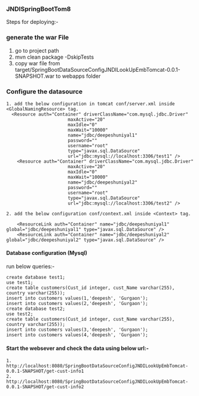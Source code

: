 ### JNDISpringBootTom8

Steps for deploying:-

### generate the war File
   1. go to project path
   2. mvn clean package -DskipTests
   3. copy war file from target/SpringBootDataSourceConfigJNDILookUpEmbTomcat-0.0.1-SNAPSHOT.war to webapps folder
 
 ### Configure the datasource
    1. add the below configuration in tomcat conf/server.xml inside <GlobalNamingResource> tag.
      <Resource auth="Container" driverClassName="com.mysql.jdbc.Driver"
                           maxActive="20"
                           maxIdle="0"
                           maxWait="10000"
                           name="jdbc/deepeshuniyal1"
                           password=""
                           username="root"
                           type="javax.sql.DataSource"
                           url="jdbc:mysql://localhost:3306/test1" />
        <Resource auth="Container" driverClassName="com.mysql.jdbc.Driver"
                           maxActive="20"
                           maxIdle="0"
                           maxWait="10000"
                           name="jdbc/deepeshuniyal2"
                           password=""
                           username="root"
                           type="javax.sql.DataSource"
                           url="jdbc:mysql://localhost:3306/test2" />
  
    2. add the below configuration conf/context.xml inside <Context> tag.
    
        <ResourceLink auth="Container" name="jdbc/deepeshuniyal1" global="jdbc/deepeshuniyal1" type="javax.sql.DataSource" />
        <ResourceLink auth="Container" name="jdbc/deepeshuniyal2" global="jdbc/deepeshuniyal2" type="javax.sql.DataSource" />
    

#### Database configuration (Mysql)
  run below queries:-
  
    create database test1;
    use test1;
    create table customers(Cust_id integer, cust_Name varchar(255), country varchar(255));
    insert into customers values(1,'deepesh', 'Gurgaon');
    insert into customers values(2,'deepesh', 'Gurgaon');
    create database test2;
    use test2;
    create table customers(Cust_id integer, cust_Name varchar(255), country varchar(255));
    insert into customers values(3,'deepesh', 'Gurgaon');
    insert into customers values(4,'deepesh', 'Gurgaon');
  
  #### Start the websever and check the data using below url:-
    1. http://localhost:8080/SpringBootDataSourceConfigJNDILookUpEmbTomcat-0.0.1-SNAPSHOT/get-cust-info1
    2. http://localhost:8080/SpringBootDataSourceConfigJNDILookUpEmbTomcat-0.0.1-SNAPSHOT/get-cust-info2
